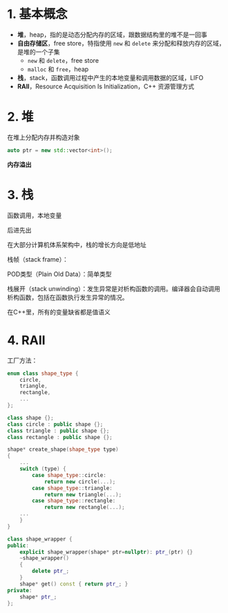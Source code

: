 # 1. 基本概念
* **堆**，heap，指的是动态分配内存的区域，跟数据结构里的堆不是一回事
* **自由存储区**，free store，特指使用 `new` 和 `delete` 来分配和释放内存的区域，是堆的一个子集
  * `new` 和 `delete`，free store
  * `malloc` 和 `free`，heap
* **栈**，stack，函数调用过程中产生的本地变量和调用数据的区域，LIFO
* **RAII**，Resource Acquisition Is Initialization，C++ 资源管理方式

# 2. 堆
在堆上分配内存并构造对象
```c++
auto ptr = new std::vector<int>();
```

**内存溢出**

# 3. 栈
函数调用，本地变量

后进先出

在大部分计算机体系架构中，栈的增长方向是低地址

栈帧（stack frame）：

POD类型（Plain Old Data）：简单类型

栈展开（stack unwinding）：发生异常是对析构函数的调用。编译器会自动调用析构函数，包括在函数执行发生异常的情况。

在C++里，所有的变量缺省都是值语义

# 4. RAII
工厂方法：
```c++
enum class shape_type {
    circle,
    triangle,
    rectangle,
    ...
};

class shape {};
class circle : public shape {};
class triangle : public shape {};
class rectangle : public shape {};

shape* create_shape(shape_type type)
{
    ...
    switch (type) {
        case shape_type::circle:
            return new circle(...);
        case shape_type::triangle:
            return new triangle(...);
        case shape_type::rectangle:
            return new rectangle(...);
    ...
    }
}

class shape_wrapper {
public:
    explicit shape_wrapper(shape* ptr=nullptr): ptr_(ptr) {}
    ~shape_wrapper()
    {
        delete ptr_;
    }
    shape* get() const { return ptr_; }
private:
    shape* ptr_;
};

```

